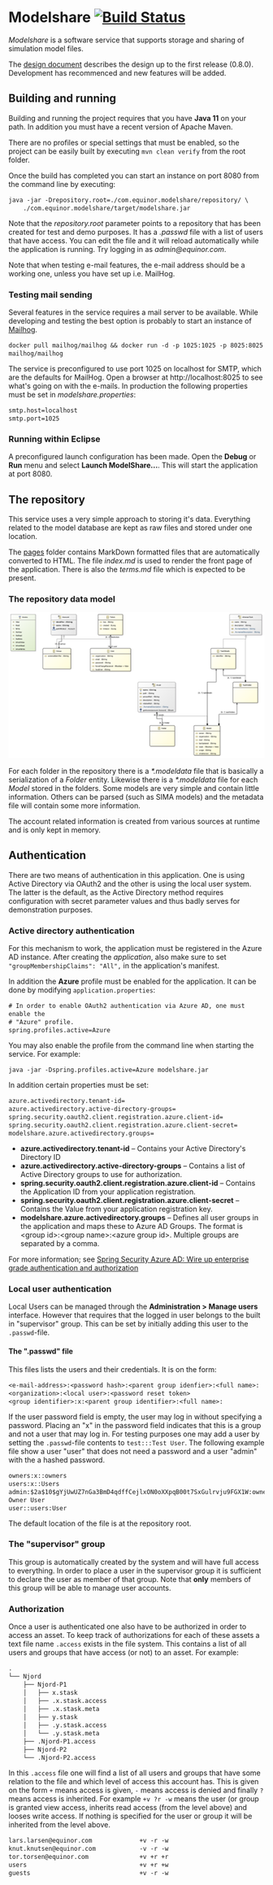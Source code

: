 # Modelshare [![Build Status](https://travis-ci.com/equinor/modelshare.svg?token=z54pKaonrDrNopwngA3z&branch=master)](https://travis-ci.com/equinor/modelshare)

_Modelshare_ is a software service that supports storage and sharing of 
simulation model files.

The [design document](https://docs.google.com/a/itema.no/document/d/1Q-6XYVCCoVEz7N6S7dGUnP9NCEu3OxQoUsgpqvg4yVY/edit?usp=sharing) 
describes the design up to the first release (0.8.0). Development has 
recommenced and new features will be added.

## Building and running

Building and running the project requires that you have **Java 11** on your 
path. In addition you must have a recent version of Apache Maven.

There are no profiles or special settings that must be enabled, so the project
can be easily built by executing `mvn clean verify` from the root folder.

Once the build has completed you can start an instance on port 8080 from the 
command line by executing:

	java -jar -Drepository.root=./com.equinor.modelshare/repository/ \
		./com.equinor.modelshare/target/modelshare.jar
	
Note that the _repository.root_ parameter points to a repository that has been
created for test and demo purposes. It has a _.passwd_ file with a list of users
that have access. You can edit the file and it will reload automatically while
the application is running. Try logging in as _admin@equinor.com_.

Note that when testing e-mail features, the e-mail address should be a working 
one, unless you have set up i.e. MailHog.

### Testing mail sending

Several features in the service requires a mail server to be available. While
developing and testing the best option is probably to start an instance of 
[Mailhog](https://github.com/mailhog/MailHog).

    docker pull mailhog/mailhog && docker run -d -p 1025:1025 -p 8025:8025 mailhog/mailhog

The service is preconfigured to use port 1025 on localhost for SMTP, which are
the defaults for MailHog. Open a browser at http://localhost:8025 to see what's
going on with the e-mails. In production the following properties must be set in
*modelshare.properties*:

	smtp.host=localhost
	smtp.port=1025

### Running within Eclipse

A preconfigured launch configuration has been made. Open the **Debug** or 
**Run** menu and select **Launch ModelShare...**. This will start the 
application at port 8080. 

## The repository

This service uses a very simple approach to storing it's data. Everything 
related to the model database are kept as raw files and stored under one 
location.

The [pages](https://github.com/equinor/modelshare/tree/master/com.equinor.modelshare/repository/pages)
folder contains MarkDown formatted files that are automatically converted to 
HTML. The file _index.md_ is used to render the front page of the application.
There is also the _terms.md_ file which is expected to be present.

### The repository data model

![The Modelshare data model](https://github.com/equinor/modelshare/blob/master/modelshare.png?raw=true "Modelshare data model")

For each folder in the repository there is a _*.modeldata_ file that is 
basically a serialization of a _Folder_ entity. Likewise there is a 
_*.modeldata_ file for each _Model_ stored in the folders. Some models are very
simple and contain little information.  Others can be parsed (such as SIMA 
models) and the metadata file will contain some more information.

The account related information is created from various sources at runtime and
is only kept in memory.     

## Authentication

There are two means of authentication in this application. One is using Active
Directory via OAuth2 and the other is using the local user system. The latter
is the default, as the Active Directory method requires configuration with
secret parameter values and thus badly serves for demonstration purposes. 

### Active directory authentication

For this mechanism to work, the application must be registered in the Azure AD
instance. After creating the _application_, also make sure to set 
`"groupMembershipClaims": "All",` in the application's manifest. 

In addition the **Azure** profile must be enabled for the application. It can
be done by modifying `application.properties`:

	# In order to enable OAuth2 authentication via Azure AD, one must enable the
	# "Azure" profile. 
	spring.profiles.active=Azure
	
You may also enable the profile from the command line when starting the service.
For example:

	java -jar -Dspring.profiles.active=Azure modelshare.jar

In addition certain properties must be set:

	azure.activedirectory.tenant-id=
	azure.activedirectory.active-directory-groups=
	spring.security.oauth2.client.registration.azure.client-id=
	spring.security.oauth2.client.registration.azure.client-secret=
	modelshare.azure.activedirectory.groups=

* **azure.activedirectory.tenant-id** – Contains your Active Directory's Directory ID
* **azure.activedirectory.active-directory-groups** – Contains a list of Active Directory groups to use for authorization.
* **spring.security.oauth2.client.registration.azure.client-id** – Contains the Application ID from your application registration.
* **spring.security.oauth2.client.registration.azure.client-secret** – Contains the Value from your application registration key.
* **modelshare.azure.activedirectory.groups** – Defines all user groups in the application and maps these to Azure AD Groups. The format is &lt;group id&gt;:&lt;group name&gt;:&lt;azure group id&gt;. Multiple groups are separated by a comma. 

For more information; see [Spring Security Azure AD: Wire up enterprise grade authentication and authorization](https://azure.microsoft.com/nb-no/blog/spring-security-azure-ad/ "Spring Security Azure AD")
  

### Local user authentication

Local Users can be managed through the **Administration > Manage users** 
interface. However that requires that the logged in user belongs to the built
in "supervisor" group. This can be set by initially adding this user to the 
`.passwd`-file.

#### The ".passwd" file

This files lists the users and their credentials. It is on the form:

    <e-mail-address>:<password hash>:<parent group idenfier>:<full name>:<organization>:<local user>:<password reset token>
    <group identifier>:x:<parent group identifier>:<full name>:

If the user password field is empty, the user may log in without specifying a 
password. Placing an "x" in the password field indicates that this is a group 
and not a user that may log in. For testing purposes one may add a user by 
setting the `.passwd`-file contents to `test:::Test User`. The following example
file show a user "user" that does not need a password and a user "admin" with 
the a hashed password.

	owners:x::owners
	users:x::Users
	admin:$2a$10$gYjUwUZ7nGa3BmD4qdffCejlxON0oXXpqB00t7SxGulrvju9FGX1W:owners:Model Owner User
	user::users:User

The default location of the file is at the repository root.

### The "supervisor" group

This group is automatically created by the system and will have full access to 
everything. In order to place a user in the supervisor group it is sufficient
to declare the user as member of that group. Note that **only** members of this
group will be able to manage user accounts.

### Authorization

Once a user is authenticated one also have to be authorized in order to access
an asset. To keep track of authorizations for each of these assets a text file 
name `.access` exists in the file system. This contains a list of all users and
groups that have access (or not) to an asset. For example:

	.
	└── Njord
	    ├── Njord-P1
	    │   ├── x.stask
	    │   ├── .x.stask.access
	    │   ├── .x.stask.meta
	    │   ├── y.stask
	    │   ├── .y.stask.access
	    │   └── .y.stask.meta
	    ├── .Njord-P1.access
	    ├── Njord-P2
	    └── .Njord-P2.access

In this `.access` file one will find a list of all users and groups that have
some relation to the file and which level of access this account has. This
is given on the form `+` means access is given, `-` means access is denied and
finally `?` means access is inherited. For example `+v ?r -w` means the user (or
group is granted view access, inherits read access (from the level above) and
looses write access. If nothing is specified for the user or group it will be
inherited from the level above.
 
	lars.larsen@equinor.com             +v -r -w 
	knut.knutsen@equinor.com            -v -r -w
	tor.torsen@equinor.com              +v +r +r
	users                               +v +r +w
	guests                              +v -r -w
